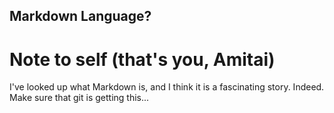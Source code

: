 Markdown Language?
---

# Note to self (that's you, Amitai)

I've looked up what Markdown is, and I think it is a fascinating story. Indeed.
Make sure that git is getting this...